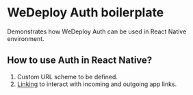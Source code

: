 # WeDeploy Auth boilerplate

Demonstrates how WeDeploy Auth can be used in React Native environment.

## How to use Auth in React Native?

1. Custom URL scheme to be defined.
2. [Linking](https://facebook.github.io/react-native/docs/linking.html) to interact with incoming and outgoing app links.